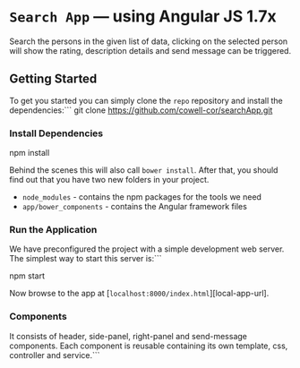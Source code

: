 # `Search App` — using Angular JS 1.7x

Search the persons in the given list of data, clicking on the selected person will show the rating, description details and send message can be triggered.

## Getting Started

To get you started you can simply clone the `repo` repository and install the dependencies:```
git clone https://github.com/cowell-cor/searchApp.git


### Install Dependencies

npm install

Behind the scenes this will also call `bower install`. After that, you should find out that you have
two new folders in your project.

* `node_modules` - contains the npm packages for the tools we need
* `app/bower_components` - contains the Angular framework files

### Run the Application

We have preconfigured the project with a simple development web server. The simplest way to start
this server is:```

npm start

Now browse to the app at [`localhost:8000/index.html`][local-app-url].


### Components
It consists of header, side-panel, right-panel and send-message components. Each component is reusable containing its own template, css, controller and service.```
